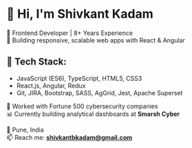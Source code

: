 # 👋 Hi, I'm Shivkant Kadam

🎯 Frontend Developer | 8+ Years Experience  
🚀 Building responsive, scalable web apps with React & Angular  

## 🔧 Tech Stack:
- JavaScript (ES6), TypeScript, HTML5, CSS3  
- React.js, Angular, Redux  
- Git, JIRA, Bootstrap, SASS, AgGrid, Jest, Apache Superset  

💼 Worked with Fortune 500 cybersecurity companies  
📊 Currently building analytical dashboards at **Smarsh Cyber**  

📍 Pune, India  
📫 Reach me: **shivkantbkadam@gmail.com**
